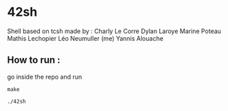 # 42sh
Shell based on tcsh made by :
Charly Le Corre
Dylan Laroye
Marine Poteau
Mathis Lechopier
Léo Neumuller (me)
Yannis Alouache

## How to run :

go inside the repo and run

```make```

```./42sh```
